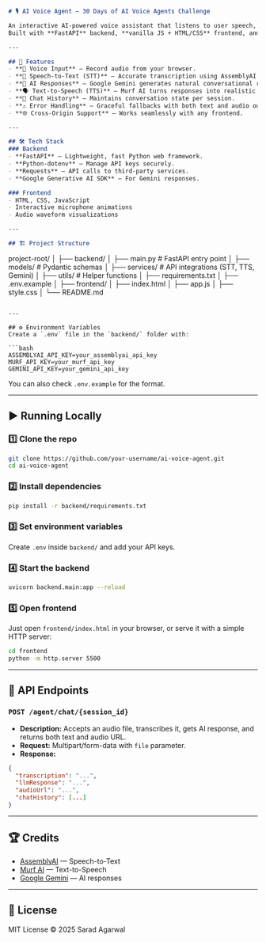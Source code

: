 ```markdown
# 🎙️ AI Voice Agent — 30 Days of AI Voice Agents Challenge

An interactive AI-powered voice assistant that listens to user speech, transcribes it, generates an intelligent response using Google Gemini, and speaks back the answer using Murf AI.  
Built with **FastAPI** backend, **vanilla JS + HTML/CSS** frontend, and integrated with **AssemblyAI**, **Murf AI**, and **Google Gemini** APIs.

---

## 🚀 Features
- **🎤 Voice Input** — Record audio from your browser.
- **📝 Speech-to-Text (STT)** — Accurate transcription using AssemblyAI.
- **🤖 AI Responses** — Google Gemini generates natural conversational replies.
- **🗣️ Text-to-Speech (TTS)** — Murf AI turns responses into realistic speech.
- **💬 Chat History** — Maintains conversation state per session.
- **⚠️ Error Handling** — Graceful fallbacks with both text and audio output.
- **🌐 Cross-Origin Support** — Works seamlessly with any frontend.

---

## 🛠️ Tech Stack
### Backend
- **FastAPI** — Lightweight, fast Python web framework.
- **Python-dotenv** — Manage API keys securely.
- **Requests** — API calls to third-party services.
- **Google Generative AI SDK** — For Gemini responses.

### Frontend
- HTML, CSS, JavaScript
- Interactive microphone animations
- Audio waveform visualizations

---

## 🏗️ Project Structure
```

project-root/
│
├── backend/
│   ├── main.py               # FastAPI entry point
│   ├── models/                # Pydantic schemas
│   ├── services/              # API integrations (STT, TTS, Gemini)
│   ├── utils/                  # Helper functions
│   ├── requirements.txt
│   ├── .env.example
│
├── frontend/
│   ├── index.html
│   ├── app.js
│   ├── style.css
│
└── README.md

````

---

## ⚙️ Environment Variables
Create a `.env` file in the `backend/` folder with:

```bash
ASSEMBLYAI_API_KEY=your_assemblyai_api_key
MURF_API_KEY=your_murf_api_key
GEMINI_API_KEY=your_gemini_api_key
````

You can also check `.env.example` for the format.

---

## ▶️ Running Locally

### 1️⃣ Clone the repo

```bash
git clone https://github.com/your-username/ai-voice-agent.git
cd ai-voice-agent
```

### 2️⃣ Install dependencies

```bash
pip install -r backend/requirements.txt
```

### 3️⃣ Set environment variables

Create `.env` inside `backend/` and add your API keys.

### 4️⃣ Start the backend

```bash
uvicorn backend.main:app --reload
```

### 5️⃣ Open frontend

Just open `frontend/index.html` in your browser, or serve it with a simple HTTP server:

```bash
cd frontend
python -m http.server 5500
```

---

## 📡 API Endpoints

### `POST /agent/chat/{session_id}`

* **Description:** Accepts an audio file, transcribes it, gets AI response, and returns both text and audio URL.
* **Request:** Multipart/form-data with `file` parameter.
* **Response:**

```json
{
  "transcription": "...",
  "llmResponse": "...",
  "audioUrl": "...",
  "chatHistory": [...]
}
```

---

## 🏆 Credits

* [AssemblyAI](https://www.assemblyai.com/) — Speech-to-Text
* [Murf AI](https://murf.ai/) — Text-to-Speech
* [Google Gemini](https://deepmind.google/) — AI responses

---

## 📜 License

MIT License © 2025 Sarad Agarwal

```